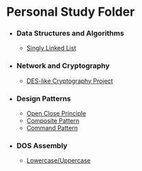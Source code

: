# Personal Study Folder

- ### Data Structures and Algorithms

  - [Singly Linked List](https://github.com/sasalx/StudyLib/tree/master/Unal/Data%20Str.%20and%20Alg/Singly-Linked-List/Pyt)


- ### Network and Cryptography

  - [DES-like Cryptography Project](https://github.com/sasalx/StudyLib/tree/master/Unal/Network%20and%20Crypto/DES-like%20Project)

- ### Design Patterns

  - [Open Close Principle](https://github.com/sasalx/StudyLib/tree/master/Unal/Design%20Patterns/OCP/Lab1)
  - [Composite Pattern](https://github.com/sasalx/StudyLib/tree/master/Unal/Design%20Patterns/Composite%20Pattern/LAB3)
  - [Command Pattern](https://github.com/sasalx/StudyLib/tree/master/Unal/Design%20Patterns/Command%20Pattern/LAB4)

- ### DOS Assembly
  
  - [Lowercase/Uppercase](https://github.com/sasalx/StudyLib/tree/master/Unal/DOS_Assembly/Lowercase-Uppercase)